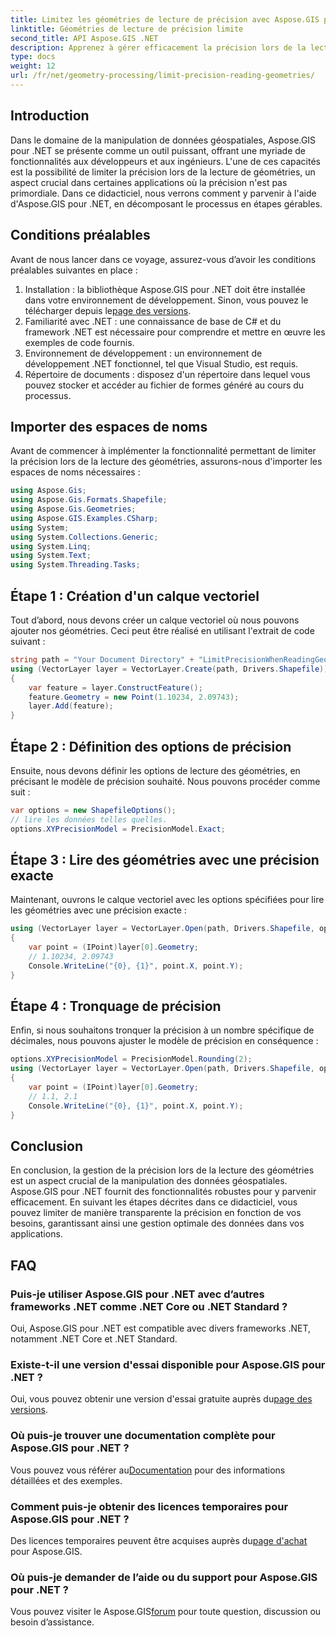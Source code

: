 ```yaml
---
title: Limitez les géométries de lecture de précision avec Aspose.GIS pour .NET
linktitle: Géométries de lecture de précision limite
second_title: API Aspose.GIS .NET
description: Apprenez à gérer efficacement la précision lors de la lecture de géométries à l'aide d'Aspose.GIS pour .NET. Suivez notre guide étape par étape pour une gestion optimale des données.
type: docs
weight: 12
url: /fr/net/geometry-processing/limit-precision-reading-geometries/
---
```

## Introduction
Dans le domaine de la manipulation de données géospatiales, Aspose.GIS pour .NET se présente comme un outil puissant, offrant une myriade de fonctionnalités aux développeurs et aux ingénieurs. L'une de ces capacités est la possibilité de limiter la précision lors de la lecture de géométries, un aspect crucial dans certaines applications où la précision n'est pas primordiale. Dans ce didacticiel, nous verrons comment y parvenir à l'aide d'Aspose.GIS pour .NET, en décomposant le processus en étapes gérables.
## Conditions préalables
Avant de nous lancer dans ce voyage, assurez-vous d’avoir les conditions préalables suivantes en place :
1.  Installation : la bibliothèque Aspose.GIS pour .NET doit être installée dans votre environnement de développement. Sinon, vous pouvez le télécharger depuis le[page des versions](https://releases.aspose.com/gis/net/).
2. Familiarité avec .NET : une connaissance de base de C# et du framework .NET est nécessaire pour comprendre et mettre en œuvre les exemples de code fournis.
3. Environnement de développement : un environnement de développement .NET fonctionnel, tel que Visual Studio, est requis.
4. Répertoire de documents : disposez d'un répertoire dans lequel vous pouvez stocker et accéder au fichier de formes généré au cours du processus.

## Importer des espaces de noms
Avant de commencer à implémenter la fonctionnalité permettant de limiter la précision lors de la lecture des géométries, assurons-nous d'importer les espaces de noms nécessaires :
```csharp
using Aspose.Gis;
using Aspose.Gis.Formats.Shapefile;
using Aspose.Gis.Geometries;
using Aspose.GIS.Examples.CSharp;
using System;
using System.Collections.Generic;
using System.Linq;
using System.Text;
using System.Threading.Tasks;
```

## Étape 1 : Création d'un calque vectoriel
Tout d’abord, nous devons créer un calque vectoriel où nous pouvons ajouter nos géométries. Ceci peut être réalisé en utilisant l'extrait de code suivant :
```csharp
string path = "Your Document Directory" + "LimitPrecisionWhenReadingGeometries_out.shp";
using (VectorLayer layer = VectorLayer.Create(path, Drivers.Shapefile))
{
	var feature = layer.ConstructFeature();
	feature.Geometry = new Point(1.10234, 2.09743);
	layer.Add(feature);
}
```
## Étape 2 : Définition des options de précision
Ensuite, nous devons définir les options de lecture des géométries, en précisant le modèle de précision souhaité. Nous pouvons procéder comme suit :
```csharp
var options = new ShapefileOptions();
// lire les données telles quelles.
options.XYPrecisionModel = PrecisionModel.Exact;
```
## Étape 3 : Lire des géométries avec une précision exacte
Maintenant, ouvrons le calque vectoriel avec les options spécifiées pour lire les géométries avec une précision exacte :
```csharp
using (VectorLayer layer = VectorLayer.Open(path, Drivers.Shapefile, options))
{
	var point = (IPoint)layer[0].Geometry;
	// 1.10234, 2.09743
	Console.WriteLine("{0}, {1}", point.X, point.Y);
}
```
## Étape 4 : Tronquage de précision
Enfin, si nous souhaitons tronquer la précision à un nombre spécifique de décimales, nous pouvons ajuster le modèle de précision en conséquence :
```csharp
options.XYPrecisionModel = PrecisionModel.Rounding(2);
using (VectorLayer layer = VectorLayer.Open(path, Drivers.Shapefile, options))
{
	var point = (IPoint)layer[0].Geometry;
	// 1.1, 2.1
	Console.WriteLine("{0}, {1}", point.X, point.Y);
}
```

## Conclusion
En conclusion, la gestion de la précision lors de la lecture des géométries est un aspect crucial de la manipulation des données géospatiales. Aspose.GIS pour .NET fournit des fonctionnalités robustes pour y parvenir efficacement. En suivant les étapes décrites dans ce didacticiel, vous pouvez limiter de manière transparente la précision en fonction de vos besoins, garantissant ainsi une gestion optimale des données dans vos applications.
## FAQ
### Puis-je utiliser Aspose.GIS pour .NET avec d’autres frameworks .NET comme .NET Core ou .NET Standard ?
Oui, Aspose.GIS pour .NET est compatible avec divers frameworks .NET, notamment .NET Core et .NET Standard.
### Existe-t-il une version d'essai disponible pour Aspose.GIS pour .NET ?
 Oui, vous pouvez obtenir une version d'essai gratuite auprès du[page des versions](https://releases.aspose.com/).
### Où puis-je trouver une documentation complète pour Aspose.GIS pour .NET ?
 Vous pouvez vous référer au[Documentation](https://reference.aspose.com/gis/net/) pour des informations détaillées et des exemples.
### Comment puis-je obtenir des licences temporaires pour Aspose.GIS pour .NET ?
 Des licences temporaires peuvent être acquises auprès du[page d'achat](https://purchase.aspose.com/temporary-license/) pour Aspose.GIS.
### Où puis-je demander de l’aide ou du support pour Aspose.GIS pour .NET ?
 Vous pouvez visiter le Aspose.GIS[forum](https://forum.aspose.com/c/gis/33) pour toute question, discussion ou besoin d’assistance.